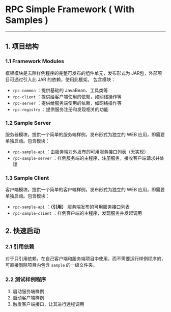 # RPC Simple Framework ( With Samples )

---

## 1. 项目结构

### 1.1 Framework Modules

框架模块是去除样例程序的完整可发布的组件单元，发布形式为 JAR包，外部项目可通过引入此 JAR 的依赖，使用此框架。 包含模块：

- `rpc-common` ：提供基础的 JavaBean、工具类等
- `rpc-client` ：提供给客户端使用的依赖，如网络操作等
- `rpc-server` ：提供给服务端使用的依赖，如网络操作等
- `rpc-registry` ：提供服务注册和发现相关的功能


### 1.2 Sample Server

服务器模块，提供一个简单的服务端样例，发布形式为独立的 WEB 应用，即需要单独启动。包含模块：

- `rpc-sample-api` ：由服务端对外发布的可用服务接口列表（无实现）
- `rpc-sample-server` ：样例服务端的主程序，注册服务，接收客户端请求并处理


### 1.3 Sample Client

客户端模块，提供一个简单的客户端样例，发布形式为独立的 WEB 应用，即需要单独启动。包含模块：

- `rpc-sample-api` ：**（引用）** 服务端发布的可用服务接口列表
- `rpc-sample-client` ：样例客户端的主程序，发现服务并发起调用


## 2. 快速启动


### 2.1 引用依赖

对于只引用依赖，在自己客户端和服务端项目中使用，而不需要运行样例程序的，可直接删除项目内包含 `sample` 的一级文件夹。


### 2.2 测试样例程序

1. 启动服务端样例
2. 启动客户端样例
3. 触发客户端接口，让其进行远程调用